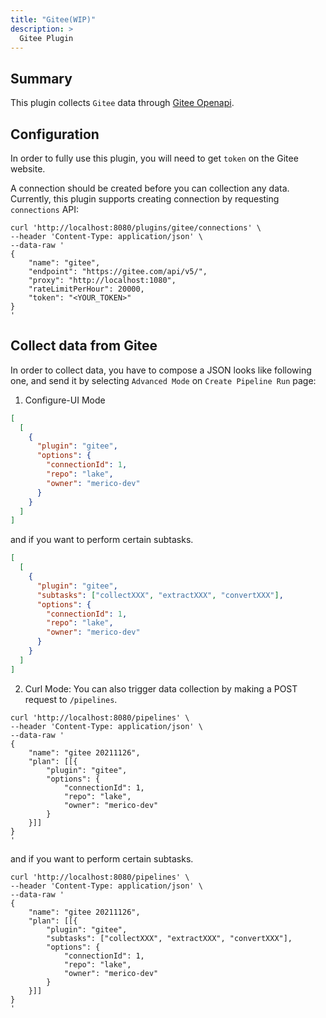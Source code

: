 ```yaml
---
title: "Gitee(WIP)"
description: >
  Gitee Plugin
---
```


## Summary

This plugin collects `Gitee` data through [Gitee Openapi](https://gitee.com/api/v5/swagger).

## Configuration

In order to fully use this plugin, you will need to get `token` on the Gitee website.

A connection should be created before you can collection any data. Currently, this plugin supports creating connection by requesting `connections` API:

```
curl 'http://localhost:8080/plugins/gitee/connections' \
--header 'Content-Type: application/json' \
--data-raw '
{
    "name": "gitee",
    "endpoint": "https://gitee.com/api/v5/",
    "proxy": "http://localhost:1080",
    "rateLimitPerHour": 20000,
    "token": "<YOUR_TOKEN>"
}
'
```



## Collect data from Gitee

In order to collect data, you have to compose a JSON looks like following one, and send it by selecting `Advanced Mode` on `Create Pipeline Run` page:

1. Configure-UI Mode
```json
[
  [
    {
      "plugin": "gitee",
      "options": {
        "connectionId": 1,
        "repo": "lake",
        "owner": "merico-dev"
      }
    }
  ]
]
```
and if you want to perform certain subtasks.
```json
[
  [
    {
      "plugin": "gitee",
      "subtasks": ["collectXXX", "extractXXX", "convertXXX"],
      "options": {
        "connectionId": 1,
        "repo": "lake",
        "owner": "merico-dev"
      }
    }
  ]
]
```

2. Curl Mode:
   You can also trigger data collection by making a POST request to `/pipelines`.
```
curl 'http://localhost:8080/pipelines' \
--header 'Content-Type: application/json' \
--data-raw '
{
    "name": "gitee 20211126",
    "plan": [[{
        "plugin": "gitee",
        "options": {
            "connectionId": 1,
            "repo": "lake",
            "owner": "merico-dev"
        }
    }]]
}
'
```
and if you want to perform certain subtasks.
```
curl 'http://localhost:8080/pipelines' \
--header 'Content-Type: application/json' \
--data-raw '
{
    "name": "gitee 20211126",
    "plan": [[{
        "plugin": "gitee",
        "subtasks": ["collectXXX", "extractXXX", "convertXXX"],
        "options": {
            "connectionId": 1,
            "repo": "lake",
            "owner": "merico-dev"
        }
    }]]
}
'
```
